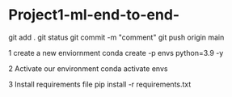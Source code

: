 # Project1-ml-end-to-end-

git add .
git status 
git commit -m "comment"
git push origin main

1 create a  new enviornment 
conda create -p envs python=3.9 -y

2 Activate our environment 
conda activate envs

3 Install requirements file 
pip install -r requirements.txt